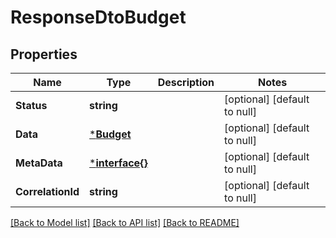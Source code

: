 # ResponseDtoBudget

## Properties
Name | Type | Description | Notes
------------ | ------------- | ------------- | -------------
**Status** | **string** |  | [optional] [default to null]
**Data** | [***Budget**](Budget.md) |  | [optional] [default to null]
**MetaData** | [***interface{}**](interface{}.md) |  | [optional] [default to null]
**CorrelationId** | **string** |  | [optional] [default to null]

[[Back to Model list]](../README.md#documentation-for-models) [[Back to API list]](../README.md#documentation-for-api-endpoints) [[Back to README]](../README.md)

